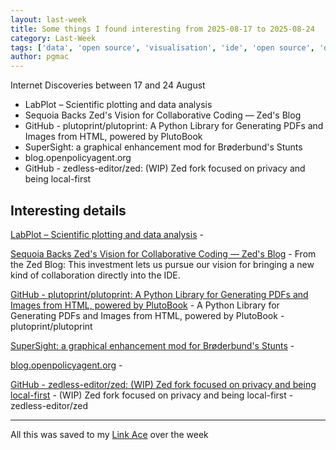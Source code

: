 ```yaml
---
layout: last-week
title: Some things I found interesting from 2025-08-17 to 2025-08-24
category: Last-Week
tags: ['data', 'open source', 'visualisation', 'ide', 'open source', 'open source', 'games', 'retro', 'open source', 'policy', 'ide', 'open source', 'privacy']
author: pgmac
---
```


Internet Discoveries between 17 and 24 August

- LabPlot – Scientific plotting and data analysis
- Sequoia Backs Zed's Vision for Collaborative Coding — Zed's Blog
- GitHub - plutoprint/plutoprint: A Python Library for Generating PDFs and Images from HTML, powered by PlutoBook
- SuperSight: a graphical enhancement mod for Brøderbund's Stunts
- blog.openpolicyagent.org
- GitHub - zedless-editor/zed: (WIP) Zed fork focused on privacy and being local-first

## Interesting details

<a name="LabPlot – Scientific plotting and data analysis"></a>[LabPlot – Scientific plotting and data analysis](https://labplot.org/) - &nbsp;

<a name="Sequoia Backs Zed's Vision for Collaborative Coding — Zed's Blog"></a>[Sequoia Backs Zed's Vision for Collaborative Coding — Zed's Blog](https://zed.dev/blog/sequoia-backs-zed) - From the Zed Blog: This investment lets us pursue our vision for bringing a new kind of collaboration directly into the IDE.

<a name="GitHub - plutoprint/plutoprint: A Python Library for Generating PDFs and Images from HTML, powered by PlutoBook"></a>[GitHub - plutoprint/plutoprint: A Python Library for Generating PDFs and Images from HTML, powered by PlutoBook](https://github.com/plutoprint/plutoprint) - A Python Library for Generating PDFs and Images from HTML, powered by PlutoBook - plutoprint/plutoprint

<a name="SuperSight: a graphical enhancement mod for Brøderbund's Stunts"></a>[SuperSight: a graphical enhancement mod for Brøderbund's Stunts](https://marnetto.net/2025/02/20/broderbund-stunts-1) - &nbsp;

<a name="blog.openpolicyagent.org"></a>[blog.openpolicyagent.org](https://blog.openpolicyagent.org/note-from-teemu-tim-and-torin-to-the-open-policy-agent-community-2dbbfe494371) - &nbsp;

<a name="GitHub - zedless-editor/zed: (WIP) Zed fork focused on privacy and being local-first"></a>[GitHub - zedless-editor/zed: (WIP) Zed fork focused on privacy and being local-first](https://github.com/zedless-editor/zed) - (WIP) Zed fork focused on privacy and being local-first - zedless-editor/zed


---

All this was saved to my [Link Ace](https://links.pgmac.net.au/) over the week